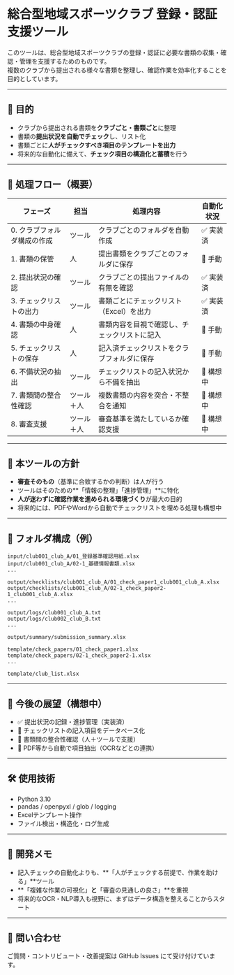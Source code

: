 # 総合型地域スポーツクラブ 登録・認証支援ツール

このツールは、総合型地域スポーツクラブの登録・認証に必要な書類の収集・確認・管理を支援するためのものです。  
複数のクラブから提出される様々な書類を整理し、確認作業を効率化することを目的としています。

---

## 🎯 目的

- クラブから提出される書類を**クラブごと・書類ごと**に整理
- 書類の**提出状況を自動でチェック**し、リスト化
- 書類ごとに**人がチェックすべき項目のテンプレートを出力**
- 将来的な自動化に備えて、**チェック項目の構造化と蓄積**を行う

---

## 🔄 処理フロー（概要）

| フェーズ | 担当 | 処理内容 | 自動化状況 |
|----------|------|----------|------------|
| 0. クラブフォルダ構成の作成 | ツール | クラブごとのフォルダを自動作成 | ✅ 実装済 |
| 1. 書類の保管 | 人 | 提出書類をクラブごとのフォルダに保存 | 🧍 手動 |
| 2. 提出状況の確認 | ツール | クラブごとの提出ファイルの有無を確認 | ✅ 実装済 |
| 3. チェックリストの出力 | ツール | 書類ごとにチェックリスト（Excel）を出力 | ✅ 実装済 |
| 4. 書類の中身確認 | 人 | 書類内容を目視で確認し、チェックリストに記入 | 🧍 手動 |
| 5. チェックリストの保存 | 人 | 記入済チェックリストをクラブフォルダに保存 | 🧍 手動 |
| 6. 不備状況の抽出 | ツール | チェックリストの記入状況から不備を抽出 | 🚧 構想中 |
| 7. 書類間の整合性確認 | ツール＋人 | 複数書類の内容を突合・不整合を通知 | 🚧 構想中 |
| 8. 審査支援 | ツール＋人 | 審査基準を満たしているか確認支援 | 🚧 構想中 |

---

## 🧠 本ツールの方針

- **審査そのもの**（基準に合致するかの判断）は人が行う  
- ツールはそのための**「情報の整理」「進捗管理」**に特化
- **人が迷わずに確認作業を進められる環境づくり**が最大の目的
- 将来的には、PDFやWordから自動でチェックリストを埋める処理も構想中

---

## 📂 フォルダ構成（例）
```
input/club001_club_A/01_登録基準確認用紙.xlsx  
input/club001_club_A/02-1_基礎情報書類.xlsx  
...

output/checklists/club001_club_A/01_check_paper1_club001_club_A.xlsx  
output/checklists/club001_club_A/02-1_check_paper2-1_club001_club_A.xlsx  
...

output/logs/club001_club_A.txt  
output/logs/club002_club_B.txt  
...

output/summary/submission_summary.xlsx

template/check_papers/01_check_paper1.xlsx  
template/check_papers/02-1_check_paper2-1.xlsx  
...

template/club_list.xlsx
```
---

## 📝 今後の展望（構想中）

- ✅ 提出状況の記録・進捗管理（実装済）
- 📝 チェックリストの記入項目をデータベース化
- 🧠 書類間の整合性確認（人＋ツールで支援）
- 🧾 PDF等から自動で項目抽出（OCRなどとの連携）

---

## 🛠 使用技術

- Python 3.10
- pandas / openpyxl / glob / logging
- Excelテンプレート操作
- ファイル検出・構造化・ログ生成

---

## 👤 開発メモ

- 記入チェックの自動化よりも、**「人がチェックする前提で、作業を助ける」**ツール
- **「複雑な作業の可視化」**と**「審査の見通しの良さ」**を重視
- 将来的なOCR・NLP導入も視野に、まずはデータ構造を整えることからスタート

---

## 📧 問い合わせ

ご質問・コントリビュート・改善提案は GitHub Issues にて受け付けています。
